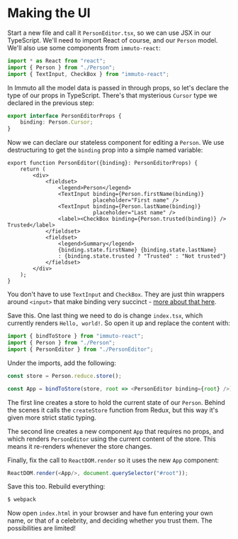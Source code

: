 # Making the UI

Start a new file and call it `PersonEditor.tsx`, so we can use JSX in our TypeScript. We'll need to import React of course, and our `Person` model. We'll also use some components from `immuto-react`:

```ts
import * as React from "react";
import { Person } from "./Person";
import { TextInput, CheckBox } from "immuto-react";
```

In Immuto all the model data is passed in through props, so let's declare the type of our props in TypeScript. There's that mysterious `Cursor` type we declared in the previous step:

```ts
export interface PersonEditorProps {
    binding: Person.Cursor;    
}
```

Now we can declare our stateless component for editing a `Person`. We use destructuring to get the `binding` prop into a simple named variable:

```tsx
export function PersonEditor({binding}: PersonEditorProps) {
    return (
        <div>
            <fieldset>
                <legend>Person</legend>
                <TextInput binding={Person.firstName(binding)}
                           placeholder="First name" />
                <TextInput binding={Person.lastName(binding)}
                           placeholder="Last name" />            
                <label><CheckBox binding={Person.trusted(binding)} /> Trusted</label>
            </fieldset>
            <fieldset>
                <legend>Summary</legend>
                {binding.state.firstName} {binding.state.lastName}
                : {binding.state.trusted ? "Trusted" : "Not trusted"}
            </fieldset>
        </div>
    );
}
```

You don't have to use `TextInput` and `CheckBox`. They are just thin wrappers around `<input>` that make binding very succinct - [more about that here](../how_it_works/how_textinput_works.md).

Save this. One last thing we need to do is change `index.tsx`, which currently renders `Hello, world!`. So open it up and replace the content with:

```ts
import { bindToStore } from "immuto-react";
import { Person } from "./Person";
import { PersonEditor } from "./PersonEditor";
```

Under the imports, add the following:

```ts
const store = Person.reduce.store();

const App = bindToStore(store, root => <PersonEditor binding={root} />);
```

The first line creates a store to hold the current state of our `Person`. Behind the scenes it calls the `createStore` function from Redux, but this way it's given more strict static typing.

The second line creates a new component `App` that requires no props, and which renders `PersonEditor` using the current content of the store. This means it re-renders whenever the store changes.

Finally, fix the call to `ReactDOM.render` so it uses the new `App` component:

```ts
ReactDOM.render(<App/>, document.querySelector("#root"));
```

Save this too. Rebuild everything:

```bash
$ webpack
```

Now open `index.html` in your browser and have fun entering your own name, or that of a celebrity, and deciding whether you trust them. The possibilities are limited!
